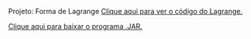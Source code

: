 Projeto: Forma de Lagrange
[Clique aqui para ver o código do Lagrange.](https://github.com/leo-morita/forma-de-lagrange/blob/master/codigos/src/br/com/unifil/lagrange/controller/Lagrange.java)

[Clique aqui para baixar o programa .JAR.](https://github.com/leo-morita/forma-de-lagrange/blob/master/JAR/projeto-forma-de-lagrange.jar?raw=true)
